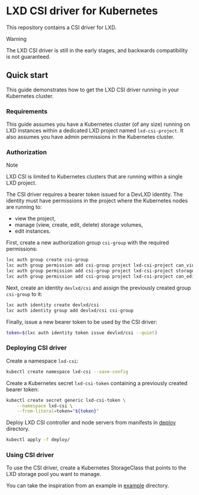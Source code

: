 # LXD CSI driver for Kubernetes

This repository contains a CSI driver for LXD.

> [!WARNING]
> The LXD CSI driver is still in the early stages, and backwards compatibility is not guaranteed.

## Quick start

This guide demonstrates how to get the LXD CSI driver running in your Kubernetes cluster.

### Requirements

This guide assumes you have a Kubernetes cluster (of any size) running on LXD instances within a dedicated LXD project named `lxd-csi-project`.
It also assumes you have admin permissions in the Kubernetes cluster.

### Authorization

> [!NOTE]
> LXD CSI is limited to Kubernetes clusters that are running within a single LXD project.

The CSI driver requires a bearer token issued for a DevLXD identity.
The identity must have permissions in the project where the Kubernetes nodes are running to:
- view the project,
- manage (view, create, edit, delete) storage volumes,
- edit instances.

First, create a new authorization group `csi-group` with the required permissions:
```sh
lxc auth group create csi-group
lxc auth group permission add csi-group project lxd-csi-project can_view
lxc auth group permission add csi-group project lxd-csi-project storage_volume_manager
lxc auth group permission add csi-group project lxd-csi-project can_edit_instances
```

Next, create an identity `devlxd/csi` and assign the previously created group `csi-group` to it:
```sh
lxc auth identity create devlxd/csi
lxc auth identity group add devlxd/csi csi-group
```

Finally, issue a new bearer token to be used by the CSI driver:
```sh
token=$(lxc auth identity token issue devlxd/csi --quiet)
```

### Deploying CSI driver

Create a namespace `lxd-csi`:
```sh
kubectl create namespace lxd-csi --save-config
```

Create a Kubernetes secret `lxd-csi-token` containing a previously created bearer token:
```sh
kubectl create secret generic lxd-csi-token \
    --namespace lxd-csi \
    --from-literal=token="${token}"
```

Deploy LXD CSI controller and node servers from manifests in [deploy](/deploy/) directory.
```sh
kubectl apply -f deploy/
```

### Using CSI driver

To use the CSI driver, create a Kubernetes StorageClass that points to the LXD storage pool you want to manage.

You can take the inspiration from an example in [example](/example/) directory.
